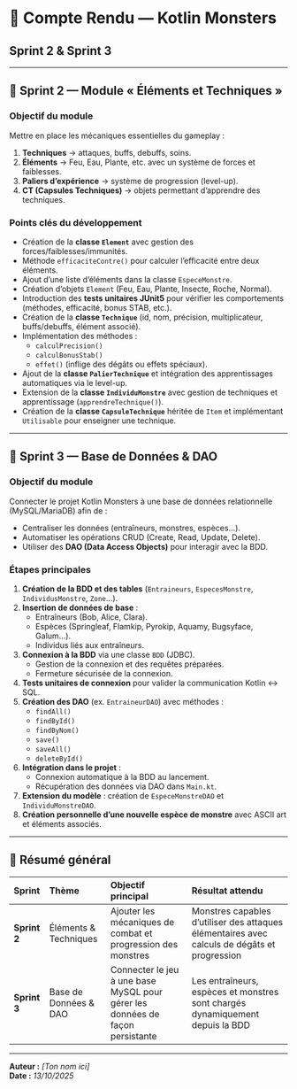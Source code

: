 # 🧾 Compte Rendu — Kotlin Monsters
## Sprint 2 & Sprint 3

---

## 🎯 Sprint 2 — Module « Éléments et Techniques »

### Objectif du module
Mettre en place les mécaniques essentielles du gameplay :
1. **Techniques** → attaques, buffs, debuffs, soins.
2. **Éléments** → Feu, Eau, Plante, etc. avec un système de forces et faiblesses.
3. **Paliers d’expérience** → système de progression (level-up).
4. **CT (Capsules Techniques)** → objets permettant d’apprendre des techniques.

### Points clés du développement
- Création de la **classe `Element`** avec gestion des forces/faiblesses/immunités.
- Méthode `efficaciteContre()` pour calculer l’efficacité entre deux éléments.
- Ajout d’une liste d’éléments dans la classe `EspeceMonstre`.
- Création d’objets `Element` (Feu, Eau, Plante, Insecte, Roche, Normal).
- Introduction des **tests unitaires JUnit5** pour vérifier les comportements (méthodes, efficacité, bonus STAB, etc.).
- Création de la **classe `Technique`** (id, nom, précision, multiplicateur, buffs/debuffs, élément associé).
- Implémentation des méthodes :
    - `calculPrecision()`
    - `calculBonusStab()`
    - `effet()` (inflige des dégâts ou effets spéciaux).
- Ajout de la **classe `PalierTechnique`** et intégration des apprentissages automatiques via le level-up.
- Extension de la **classe `IndividuMonstre`** avec gestion de techniques et apprentissage (`apprendreTechnique()`).
- Création de la **classe `CapsuleTechnique`** héritée de `Item` et implémentant `Utilisable` pour enseigner une technique.

---

## 🧩 Sprint 3 — Base de Données & DAO

### Objectif du module
Connecter le projet Kotlin Monsters à une base de données relationnelle (MySQL/MariaDB) afin de :
- Centraliser les données (entraîneurs, monstres, espèces…).
- Automatiser les opérations CRUD (Create, Read, Update, Delete).
- Utiliser des **DAO (Data Access Objects)** pour interagir avec la BDD.

### Étapes principales
1. **Création de la BDD et des tables** (`Entraineurs`, `EspecesMonstre`, `IndividusMonstre`, `Zone`…).
2. **Insertion de données de base** :
    - Entraîneurs (Bob, Alice, Clara).
    - Espèces (Springleaf, Flamkip, Pyrokip, Aquamy, Bugsyface, Galum…).
    - Individus liés aux entraîneurs.
3. **Connexion à la BDD** via une classe `BDD` (JDBC).
    - Gestion de la connexion et des requêtes préparées.
    - Fermeture sécurisée de la connexion.
4. **Tests unitaires de connexion** pour valider la communication Kotlin ↔ SQL.
5. **Création des DAO** (ex. `EntraineurDAO`) avec méthodes :
    - `findAll()`
    - `findById()`
    - `findByNom()`
    - `save()`
    - `saveAll()`
    - `deleteById()`
6. **Intégration dans le projet** :
    - Connexion automatique à la BDD au lancement.
    - Récupération des données via DAO dans `Main.kt`.
7. **Extension du modèle** : création de `EspeceMonstreDAO` et `IndividuMonstreDAO`.
8. **Création personnelle d’une nouvelle espèce de monstre** avec ASCII art et éléments associés.

---

## 🧠 Résumé général

| Sprint | Thème | Objectif principal | Résultat attendu |
|:--|:--|:--|:--|
| **Sprint 2** | Éléments & Techniques | Ajouter les mécaniques de combat et progression des monstres | Monstres capables d’utiliser des attaques élémentaires avec calculs de dégâts et progression |
| **Sprint 3** | Base de Données & DAO | Connecter le jeu à une base MySQL pour gérer les données de façon persistante | Les entraîneurs, espèces et monstres sont chargés dynamiquement depuis la BDD |

---

**Auteur :** _[Ton nom ici]_  
**Date :** _13/10/2025_  
